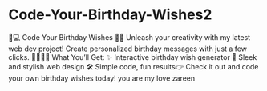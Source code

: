 # Code-Your-Birthday-Wishes2
🎉💻 Code Your Birthday Wishes 💌✨ Unleash your creativity with my latest web dev project! Create personalized birthday messages with just a few clicks. 🎂👩‍💻🔧 What You’ll Get: ✨ Interactive birthday wish generator 🎨 Sleek and stylish web design 🛠 Simple code, fun results👉 Check it out and code your own birthday wishes today! 
you are my love zareen

